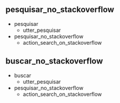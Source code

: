 ## pesquisar_no_stackoverflow
* pesquisar
    - utter_pesquisar
* pesquisar_no_stackoverflow
    - action_search_on_stackoverflow

## buscar_no_stackoverflow
* buscar
    - utter_pesquisar
* pesquisar_no_stackoverflow
    - action_search_on_stackoverflow